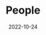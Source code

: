 ---
title: People
date: 2022-10-24

type: landing

sections:
  - block: people
    content:
      title: FDU Ionlab
      # Choose which groups/teams of users to display.
      #   Edit `user_groups` in each user's profile to add them to one or more of these groups.
      user_groups:
          - Principal Investigators: Lei Feng
          - Researchers: Zichun Zhou
          - Grad Students
          - Administration
          - Visitors
          - Alumni
      sort_by: Params.last_name
      sort_ascending: true
    design:
      show_interests: false
      show_role: true
      show_social: true
---